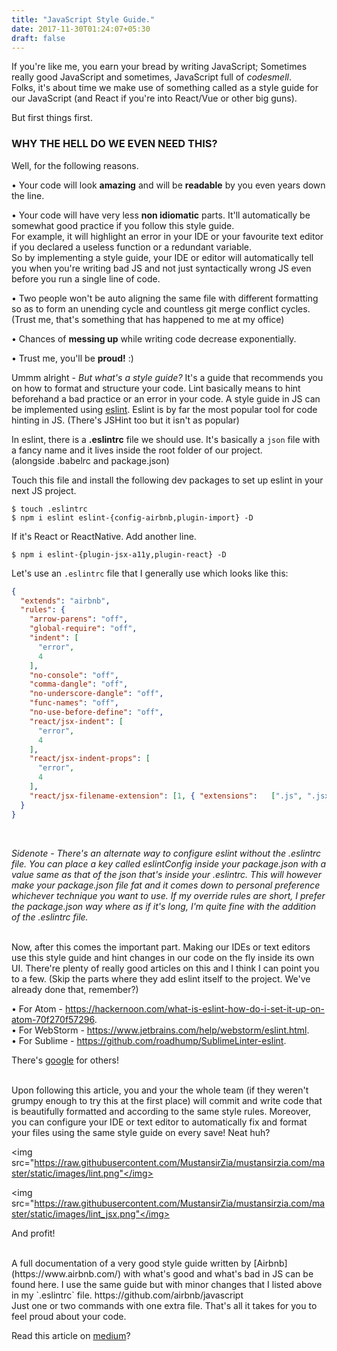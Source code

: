 ```yaml
---
title: "JavaScript Style Guide."
date: 2017-11-30T01:24:07+05:30
draft: false
---
```


If you're like me, you earn your bread by writing JavaScript; Sometimes really good JavaScript and sometimes, JavaScript full of <i>codesmell</i>. <br />
Folks, it's about time we make use of something called as a style guide for our JavaScript (and React if you're into React/Vue or other big guns).

But first things first.
<h3>WHY THE HELL DO WE EVEN NEED THIS?</h3>
Well, for the following reasons.

• Your code will look <b>amazing</b> and will be <b>readable</b> by you even years down the line.

• Your code will have very less <b>non idiomatic</b> parts. It'll automatically be somewhat good practice if you follow this style guide. <br />For example, it will highlight an error in your IDE or your favourite text editor if you declared a useless function or a redundant variable. <br /> So by implementing a style guide, your IDE or editor will automatically tell you when you're writing bad JS and not just syntactically wrong JS even before you run a single line of code.

• Two people won't be auto aligning the same file with different formatting so as to form an unending cycle and countless git merge conflict cycles. (Trust me, that's something that has happened to me at my office)<br />

• Chances of <b>messing up</b> while writing code decrease exponentially. <br />

• Trust me, you'll be <b>proud!</b> :)

Ummm alright - <i>But what's a style guide?</i> It's a guide that recommends you on how to format and structure your code. Lint basically means to hint beforehand a bad practice or an error in your code. A style guide in JS can be implemented using [eslint](https://eslint.org/). Eslint is by far the most popular tool for code hinting in JS. (There's JSHint too but it isn't as popular)

In eslint, there is a <b>.eslintrc</b> file we should use. It's basically a `json` file with a fancy name and it lives inside the root folder of our project. <br />(alongside .babelrc and package.json) <br />

 Touch this file and install the following dev packages to set up eslint in your next JS project. <br />

`$ touch .eslintrc` <br />
`$ npm i eslint eslint-{config-airbnb,plugin-import} -D`

If it's React or ReactNative. Add another line. <br />

`$ npm i eslint-{plugin-jsx-a11y,plugin-react} -D`

Let's use an `.eslintrc` file that I generally use which looks like this:
```json
{
  "extends": "airbnb",
  "rules": {
    "arrow-parens": "off",
    "global-require": "off",
    "indent": [
      "error",
      4
    ],
    "no-console": "off",
    "comma-dangle": "off",
    "no-underscore-dangle": "off",
    "func-names": "off",
    "no-use-before-define": "off",
    "react/jsx-indent": [
      "error",
      4
    ],
    "react/jsx-indent-props": [
      "error",
      4
    ],
    "react/jsx-filename-extension": [1, { "extensions":   [".js", ".jsx"] }]
  }
}
```
<br />

<i>Sidenote - There's an alternate way to configure eslint without the .eslintrc file. You can place a key called eslintConfig inside your package.json with a value same as that of the json that's inside your .eslintrc. This will however make your package.json file fat and it comes down to personal preference whichever technique you want to use. If my override rules are short, I prefer the package.json way where as if it's long, I'm quite fine with the addition of the .eslintrc file.</i>

<br />
Now, after this comes the important part.
Making our IDEs or text editors use this style guide and hint changes in our code on the fly inside its own UI.
There're plenty of really good articles on this and I think I can point you to a few. (Skip the parts where they add eslint itself to the project. We've already done that, remember?)

• For Atom - https://hackernoon.com/what-is-eslint-how-do-i-set-it-up-on-atom-70f270f57296. <br />
• For WebStorm - https://www.jetbrains.com/help/webstorm/eslint.html. <br />
• For Sublime - https://github.com/roadhump/SublimeLinter-eslint.

There's [google](http://www.google.com) for others!

<br />
Upon following this article, you and your the whole team (if they weren't grumpy enough to try this at the first place) will commit and write code that is beautifully formatted and according to the same style rules. Moreover, you can configure your IDE or text editor to automatically fix and format your files using the same style guide on every save! Neat huh?

<img src="https://raw.githubusercontent.com/MustansirZia/mustansirzia.com/master/static/images/lint.png"</img>
<br />

<img src="https://raw.githubusercontent.com/MustansirZia/mustansirzia.com/master/static/images/lint_jsx.png"</img>

And profit!

<br />
A full documentation of a very good style guide written by [Airbnb](https://www.airbnb.com/) with what's good and what's bad in JS can be found here. I  use the same guide but with minor changes that I listed above in my `.eslintrc` file.
https://github.com/airbnb/javascript

<br />
Just one or two commands with one extra file. That's all it takes for you to feel proud about your code.

Read this article on [medium](https://medium.com/@mustansirzia/javascript-style-guide-c15d8219cec0)?
